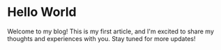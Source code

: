 # Hello World

Welcome to my blog! This is my first article, and I'm excited to share my thoughts and experiences with you. Stay tuned for more updates!